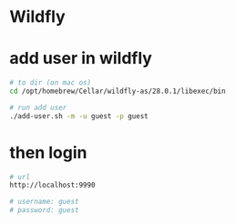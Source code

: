 # Wildfly


# add user in wildfly
```sh
# to dir (on mac os)
cd /opt/homebrew/Cellar/wildfly-as/28.0.1/libexec/bin

# run add user
./add-user.sh -m -u guest -p guest
```

# then login
```sh
# url
http://localhost:9990

# username: guest
# password: guest

```